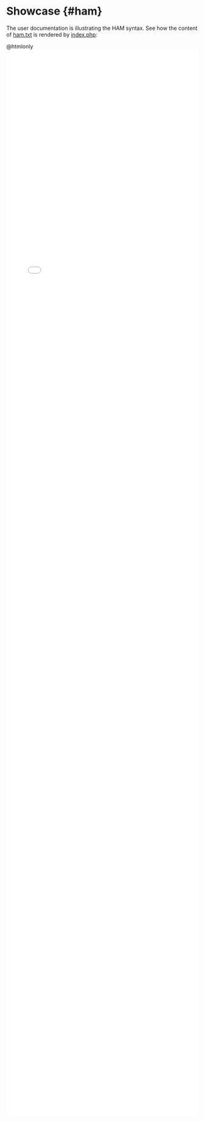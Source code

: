 Showcase {#ham}
========

The user documentation is illustrating the HAM syntax.
See how the content of <a href="../ham.txt">ham.txt</a> is rendered by <a href="../index.php">index.php</a>:

@htmlonly <iframe id="doc" src="../index.php" style="height: 200em; width: 100%; margin: 0; padding: 0; border: 0;"/> @endhtmlonly
